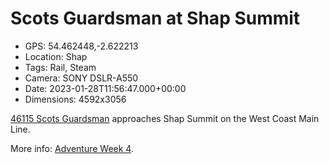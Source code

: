 # Scots Guardsman at Shap Summit

- GPS: 54.462448,-2.622213
- Location: Shap
- Tags: Rail, Steam
- Camera: SONY DSLR-A550
- Date: 2023-01-28T11:56:47.000+00:00
- Dimensions: 4592x3056

[46115 Scots Guardsman](https://www.railwaytouring.net/46115-scots-guardsman) approaches Shap Summit on the West Coast Main Line.

More info: [Adventure Week 4](./2023-01-30-adventure-week-4).
